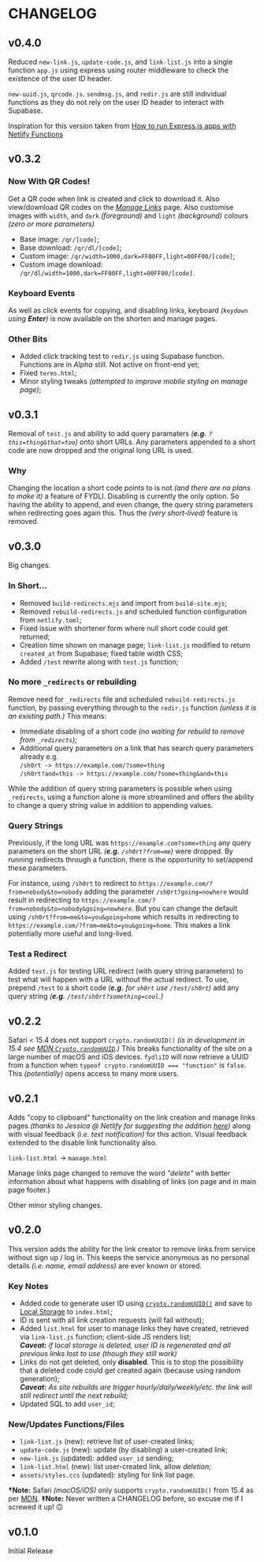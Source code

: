 # CHANGELOG

## v0.4.0

Reduced `new-link.js`, `update-code.js`, and `link-list.js` into a single function `app.js` using express using router middleware to check the existence of the user ID header.

`new-uuid.js`, `qrcode.js`. `sendmsg.js`, and `redir.js` are still individual functions as they do not rely on the user ID header to interact with Supabase.

Inspiration for this version taken from [How to run Express.js apps with Netlify Functions](https://www.netlify.com/blog/2018/09/13/how-to-run-express.js-apps-with-netlify-functions/)

## v0.3.2

### Now With QR Codes!

Get a QR code when link is created and click to download it. Also view/download QR codes on the [*Manage Links*](https://fyd.li/manaage) page. Also customise images with `width`, and `dark` *(foreground)* and `light` *(background)* colours *(zero or more parameters)*
- Base image: `/qr/[code]`;
- Base download: `/qr/dl/[code]`;
- Custom image: `/qr/width=1000,dark=FF00FF,light=00FF00/[code]`;
- Custom image download: `/qr/dl/width=1000,dark=FF00FF,light=00FF00/[code]`.

### Keyboard Events

As well as click events for copying, and disabling links, keyboard *(`keydown` using **Enter**)* is now available on the shorten and manage pages.

### Other Bits
- Added click tracking test to `redir.js` using Supabase function. Functions are in *Alpha* still. Not active on front-end yet;
- Fixed `terms.html`;
- Minor styling tweaks *(attempted to improve mobile styling on manage page)*;

## v0.3.1

Removal of `test.js` and ability to add query paramaters *(**e.g.** `?this=thing&that=too`)* onto short URLs. Any parameters appended to a short code are now dropped and the original long URL is used.

### Why

Changing the location a short code points to is not *(and there are no plans to make it)* a feature of FYDLI. Disabling is currently the only option. So having the ability to append, and even change, the query string parameters when redirecting goes again this. Thus the *(very short-lived)* feature is removed.

## v0.3.0

Big changes.

### In Short...

- Removed `build-redirects.mjs` and import from `build-site.mjs`;
- Removed `rebuild-redirects.js` and scheduled function configuration from `netlify.toml`;
- Fixed issue with shortener form where null short code could get returned;
- Creation time shown on manage page; `link-list.js` modified to return `created_at` from Supabase; fixed table width CSS;
- Added `/test` rewrite along with `test.js` function;

### No more `_redirects` or rebuilding

Remove need for `_redirects` file and scheduled `rebuild-redirects.js` function, by passing everything through to the `redir.js` function *(unless it is an existing path.)* This means:

- Immediate disabling of a short code *(no waiting for rebuild to remove from `_redirects`);*
- Additional query parameters on a link that has search query parameters already e.g.    
  `/sh0rt -> https://example.com/?some=thing`    
  `/sh0rt?and=this -> https://example.com/?some=thing&and=this`

While the addition of query string parameters is possible when using `_redirects`, using a function alone is more streamlined and offers the ability to change a query string value in addition to appending values.

### Query Strings

Previously, if the long URL was `https://example.com?some=thing` any query parameters on the short URL *(**e.g.** `/sh0rt?from=me`)* were dropped. By running redirects through a function, there is the opportunity to set/append these parameters.

For instance, using `/sh0rt` to redirect to `https://example.com/?from=nobody&to=nobody` adding the parameter `/sh0rt?going=nowhere` would result in redirecting to `https://example.com/?from=nobody&to=nobody&going=nowhere`. But you can change the default using `/sh0rt?from=me&to=you&going=home` which results in redirecting to `https://example.com/?from=me&to=you&going=home`. This makes a link potentially more useful and long-lived.

### Test a Redirect

Added `test.js` for testing URL redirect (with query string parameters) to test what will happen with a URL without the actual redirect. To use, prepend `/test` to a short code *(**e.g.** for `sh0rt` use `/test/sh0rt`)* add any query string *(**e.g.** `/test/sh0rt?something=cool`.)*

## v0.2.2

Safari < 15.4 does not support `crypto.randomUUID()` *(is in development in 15.4 see [MDN `Crypto.randomUUID`](https://fyd.li/zPLa).)* This breaks functionality of the site on a large number of macOS and iOS devices. `fydliID` will now retrieve a UUID from a function when `typeof crypto.randomUUID === "function"` is `false`. This *(potentially)* opens access to many more users.

## v0.2.1

Adds "copy to clipboard" functionality on the link creation and manage links pages *(thanks to Jessica @ Netlify for suggesting the addition [here](https://fyd.li/vyhL))* along with visual feedback *(i.e. text notification)* for this action. Visual feedback extended to the disable link functionality also.

`link-list.html` -> `manage.html`

Manage links page changed to remove the word *"delete"* with better information about what happens with disabling of links (on page and in main page footer.)

Other minor styling changes.

## v0.2.0

This version adds the ability for the link creator to remove links from service without sign up / log in. This keeps the service anonymous as no personal details *(i.e. name, email address)* are ever known or stored.

  ### Key Notes

  - Added code to generate user ID using [`crypto.randomUUID()`](https://developer.mozilla.org/en-US/docs/Web/API/Crypto/randomUUID) and save to [Local Storage](https://developer.mozilla.org/en-US/docs/Web/API/Storage) to `index.html`;
  - ID is sent with all link creation requests (will fail without);
  - Added `list.html` for user to manage links they have created, retrieved via `link-list.js` function; client-side JS renders list;    
    ***Caveat:** if local storage is deleted, user ID is regenerated and all previous links lost to use (though they still work)*
  - Links do not get deleted, only **disabled**. This is to stop the possibility that a deleted code could get created again (because using random generation);    
    ***Caveat:** As site rebuilds are trigger hourly/daily/weekly/etc. the link will still redirect until the next rebuild;*
  - Updated SQL to add `user_id`;

  ### New/Updates Functions/Files
  
  - `link-list.js` (new): retrieve list of user-created links;
  - `update-code.js` (new): update (by disabling) a user-created link;
  - `new-link.js` (updated): added `user_id` sending;
  - `link-list.html` (new): list user-created link, allow *deletion*;
  - `assets/styles.ccs` (updated): styling for link list page.

**†Note:** Safari *(macOS/iOS)* only supports `crypto.randomUUID()` from 15.4 as per [MDN](https://developer.mozilla.org/en-US/docs/Web/API/Crypto/randomUUID#browser_compatibility).
**‡Note:** Never written a CHANGELOG before, so excuse me if I screwed it up! 🙃

## v0.1.0

Initial Release

